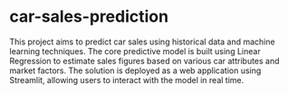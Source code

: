 # car-sales-prediction
This project aims to predict car sales using historical data and machine learning techniques. The core predictive model is built using Linear Regression to estimate sales figures based on various car attributes and market factors. The solution is deployed as a web application using Streamlit, allowing users to interact with the model in real time.
